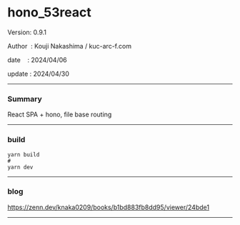 ﻿# hono_53react

 Version: 0.9.1

 Author  : Kouji Nakashima / kuc-arc-f.com

 date    : 2024/04/06

 update  : 2024/04/30   

***
### Summary

React SPA + hono, file base routing

***
### build

```
yarn build
#
yarn dev
```


***
### blog 

https://zenn.dev/knaka0209/books/b1bd883fb8dd95/viewer/24bde1

***

